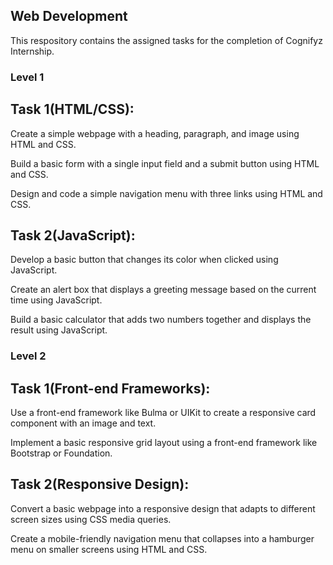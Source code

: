 ## Web Development
This respository contains the assigned tasks for the completion of Cognifyz Internship.

### Level 1
## Task 1(HTML/CSS):

Create a simple webpage with a heading, paragraph, and image using
HTML and CSS.

Build a basic form with a single input field and a submit button using HTML
and CSS.

Design and code a simple navigation menu with three links using HTML and
CSS.

## Task 2(JavaScript):

Develop a basic button that changes its color when clicked using
JavaScript.

Create an alert box that displays a greeting message based on the current
time using JavaScript.

Build a basic calculator that adds two numbers together and displays the
result using JavaScript.


### Level 2
## Task 1(Front-end Frameworks):

Use a front-end framework like Bulma or UIKit to create a responsive card
component with an image and text.

Implement a basic responsive grid layout using a front-end framework
like Bootstrap or Foundation.

## Task 2(Responsive Design):

Convert a basic webpage into a responsive design that adapts to
different screen sizes using CSS media queries.

Create a mobile-friendly navigation menu that collapses into a hamburger
menu on smaller screens using HTML and CSS.


